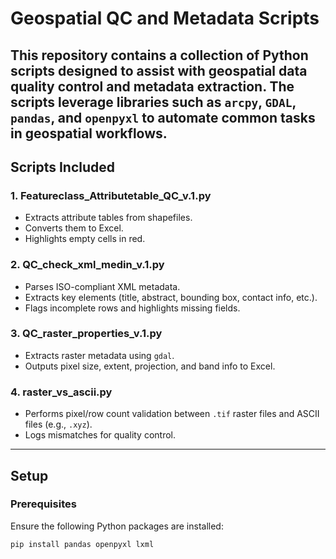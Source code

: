# Geospatial QC and Metadata Scripts
This repository contains a collection of Python scripts designed to assist with geospatial data quality control and metadata extraction. The scripts leverage libraries such as `arcpy`, `GDAL`, `pandas`, and `openpyxl` to automate common tasks in geospatial workflows.
---
## Scripts Included
### 1. **Featureclass_Attributetable_QC_v.1.py**
- Extracts attribute tables from shapefiles.
- Converts them to Excel.
- Highlights empty cells in red.
### 2. **QC_check_xml_medin_v.1.py**
- Parses ISO-compliant XML metadata.
- Extracts key elements (title, abstract, bounding box, contact info, etc.).
- Flags incomplete rows and highlights missing fields.
### 3. **QC_raster_properties_v.1.py**
- Extracts raster metadata using `gdal`.
- Outputs pixel size, extent, projection, and band info to Excel.
### 4. **raster_vs_ascii.py**
- Performs pixel/row count validation between `.tif` raster files and ASCII files (e.g., `.xyz`).
- Logs mismatches for quality control.
---
## Setup
### Prerequisites
Ensure the following Python packages are installed:
```bash
pip install pandas openpyxl lxml
